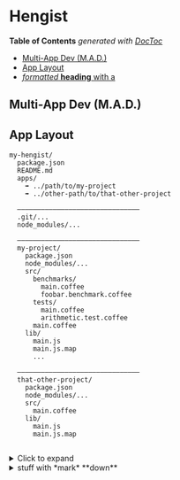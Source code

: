 
# Hengist


<!-- START doctoc generated TOC please keep comment here to allow auto update -->
<!-- DON'T EDIT THIS SECTION, INSTEAD RE-RUN doctoc TO UPDATE -->
**Table of Contents**  *generated with [DocToc](https://github.com/thlorenz/doctoc)*

- [Multi-App Dev (M.A.D.)](#multi-app-dev-mad)
- [App Layout](#app-layout)
- [_formatted_ **heading** with a](#_formatted_-heading-with-a)

<!-- END doctoc generated TOC please keep comment here to allow auto update -->



## Multi-App Dev (M.A.D.)

## App Layout



```
my-hengist/
  package.json
  README.md
  apps/
    ➡ ../path/to/my-project
    ➡ ../other-path/to/that-other-project

  ———————————————————————————————
  .git/...
  node_modules/...

  ———————————————————————————————
  my-project/
    package.json
    node_modules/...
    src/
      benchmarks/
        main.coffee
        foobar.benchmark.coffee
      tests/
        main.coffee
        arithmetic.test.coffee
      main.coffee
    lib/
      main.js
      main.js.map
      ...

  ———————————————————————————————
  that-other-project/
    package.json
    node_modules/...
    src/
      main.coffee
    lib/
      main.js
      main.js.map


```


<details>
  <summary>Click to expand</summary>
  whatever
</details>


<details><summary>stuff with *mark* **down**</summary><p>

## _formatted_ **heading** with [a](link)

```
some code
```

Collapsible until here.
</p></details>


